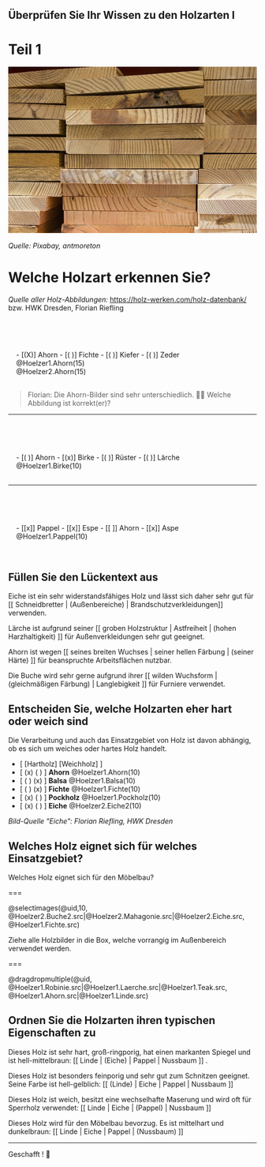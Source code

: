 <!--
author:   Jan Franke; Volker Göhler; Hilke Domsch

email:    jan.franke@hwk-dresden.de; volker.goehler@informatik.tu-freiberg.de; hilke.domsch@gkz-ev.de
 
version:  0.0.4
 
language: de
 
narrator: Deutsch Female

edit: true
date: 2025-07-29
icon: https://raw.githubusercontent.com/Ifi-DiAgnostiK-Project/LiaScript-Courses/refs/heads/main/img/Logo_234px.png
logo: https://upload.wikimedia.org/wikipedia/commons/5/59/Dry_wood_texture.jpg
attribute: Title Image by Martin Vorel, CC BY-SA 4.0 <https://creativecommons.org/licenses/by-sa/4.0>, via Wikimedia Commons

comment:  Quiz zu Eigenschaften von Holz -- Teil 1

import: https://raw.githubusercontent.com/Ifi-DiAgnostiK-Project/LiaScript_DragAndDrop_Template/refs/heads/main/README.md
import: https://raw.githubusercontent.com/Ifi-DiAgnostiK-Project/Piktogramme/refs/heads/main/makros.md
import: https://raw.githubusercontent.com/Ifi-DiAgnostiK-Project/LiaScript_ImageQuiz/refs/heads/main/README.md
import: https://raw.githubusercontent.com/Ifi-DiAgnostiK-Project/Holzarten/refs/heads/main/makros.md

title: Holzarten I

tags: 
    - Tischler
    - Holzarten

@style
.image-container {
  width: 200px;
  height: 200px;
  border: 1px solid #ccc;
  display: flex;
  justify-content: center;
  align-items: center;
  overflow: hidden;
  background-color: #f8f8f8;
}

.image-container img {
  width: fit-content;
  height: fit-content;
  object-fit: cover;
  display: block;
}

.lia-table__data {
    overflow: hidden;
    padding: 0.5rem;
}

.flex-container {
    display: flex;
    flex-wrap: wrap; /* Allows the items to wrap as needed */
    align-items: stretch;
    gap: 20px; /* Adds both horizontal and vertical spacing between items */
}

.flex-child { 
    flex: 1;
    margin-right: 20px; /* Adds space between the columns */
}

@media (max-width: 600px) {
    .flex-child {
        flex: 100%; /* Makes the child divs take up the full width on slim devices */
        margin-right: 0; /* Removes the right margin */
    }
}
@end

-->
 
## Überprüfen Sie Ihr Wissen zu den Holzarten I

Teil 1
=======

![016_Holzstapel](https://raw.githubusercontent.com/Ifi-DiAgnostiK-Project/LiaScript-Courses/refs/heads/main/courses/img/bretter.jpg)

_Quelle: Pixabay, antmoreton_

# Welche Holzart erkennen Sie?

_Quelle aller Holz-Abbildungen:_ https://holz-werken.com/holz-datenbank/ bzw. HWK Dresden, Florian Riefling

<section class="flex-container" style="padding: 1rem;">
<div class="flex-child" style="padding-top:3rem; min-width:200px;">
<!-- data-randomize -->
- [(X)] Ahorn
- [( )] Fichte
- [( )] Kiefer
- [( )] Zeder
</div>
<div class="flex-child">
@Hoelzer1.Ahorn(15)

</div>
<div class="flex-child">
@Hoelzer2.Ahorn(15)
</div>
</section>

><!--style="color:red"-->Florian: Die Ahorn-Bilder sind sehr unterschiedlich. 🤷‍♀️ Welche Abbildung ist korrekt(er)?

-----------------------

<section class="flex-container" style="padding: 1rem;">
<div class="flex-child" style="padding-top:3rem;">
<!-- data-randomize -->
- [( )] Ahorn
- [(x)] Birke
- [( )] Rüster
- [( )] Lärche
</div>
<div class="flex-child">
@Hoelzer1.Birke(10)
</div>
</section>

------------------------------

<section class="flex-container" style="padding: 1rem;">
<div class="flex-child" style="padding-top:3rem;">
<!-- data-randomize -->
- [[x]] Pappel
- [[x]] Espe
- [[ ]] Ahorn
- [[x]] Aspe
</div>
<div class="flex-child">
@Hoelzer1.Pappel(10)
</div>
</section>

<br>

## Füllen Sie den Lückentext aus


<!--data-randomize -->
Eiche<!--style="font-weight: bolder;color: green"  --> ist ein sehr widerstandsfähiges Holz und lässt sich daher sehr gut für [[ Schneidbretter | (Außenbereiche) | Brandschutzverkleidungen]] verwenden. 

<!--data-randomize -->
Lärche<!--style="font-weight: bolder;color: green"  --> ist aufgrund seiner [[ groben Holzstruktur |   Astfreiheit   | (hohen Harzhaltigkeit) ]] für Außenverkleidungen sehr gut geeignet.

<!--data-randomize -->
Ahorn<!--style="font-weight: bolder;color: green"  -->  ist wegen  [[ seines breiten Wuchses |    seiner hellen Färbung   | (seiner Härte) ]] für beanspruchte Arbeitsflächen nutzbar.

<!--data-randomize -->
Die Buche<!--style="font-weight: bolder;color: green"  --> wird sehr gerne aufgrund ihrer [[ wilden Wuchsform |   (gleichmäßigen Färbung)  | Langlebigkeit ]] für Furniere verwendet.

## Entscheiden Sie, welche Holzarten eher hart oder weich sind

<!--style="font-size: large;"--> Die Verarbeitung und auch das Einsatzgebiet von Holz ist davon abhängig, ob es sich um weiches oder hartes Holz handelt.

<br>

<!-- data-randomize -->
- [  [Hartholz]     [Weichholz]  ]
- [    (x)             ( )       ] __Ahorn__ @Hoelzer1.Ahorn(10)
- [    ( )             (x)       ] __Balsa__ @Hoelzer1.Balsa(10)
- [    ( )             (x)       ] __Fichte__ @Hoelzer1.Fichte(10)
- [    (x)             ( )       ] __Pockholz__ @Hoelzer1.Pockholz(10)
- [    (x)             ( )       ] __Eiche__ @Hoelzer2.Eiche2(10)



_Bild-Quelle "Eiche": Florian Riefling, HWK Dresden_


## Welches Holz eignet sich für welches Einsatzgebiet?

<!--style="color:green"-->Welches Holz eignet sich für den Möbelbau?
===

@selectimages(@uid,10, @Hoelzer2.Buche2.src|@Hoelzer2.Mahagonie.src|@Hoelzer2.Eiche.src, @Hoelzer1.Fichte.src)

<!--style="color:green"-->Ziehe alle Holzbilder in die Box, welche vorrangig im Außenbereich verwendet werden.
===

@dragdropmultiple(@uid, @Hoelzer1.Robinie.src|@Hoelzer1.Laerche.src|@Hoelzer1.Teak.src, @Hoelzer1.Ahorn.src|@Hoelzer1.Linde.src)
 

## Ordnen Sie die Holzarten ihren typischen Eigenschaften zu

<!--data-randomize -->
Dieses Holz ist sehr hart, groß-ringporig, hat einen markanten Spiegel und ist hell-mittelbraun: [[ Linde | (Eiche) | Pappel  | Nussbaum ]] . 

<!--data-randomize -->
Dieses Holz ist besonders feinporig und sehr gut zum Schnitzen geeignet. Seine Farbe ist hell-gelblich: [[ (Linde) |  Eiche  | Pappel  | Nussbaum ]] 

<!--data-randomize -->
Dieses Holz ist weich, besitzt eine wechselhafte Maserung und wird oft für Sperrholz verwendet: [[ Linde | Eiche | (Pappel)  | Nussbaum ]] 

<!--data-randomize -->
Dieses Holz wird für den Möbelbau bevorzug. Es ist mittelhart und dunkelbraun: [[ Linde | Eiche | Pappel  | (Nussbaum) ]] 

---

<!--style="color:green; font-weight: bolder;font-size:large"-->Geschafft ! 👏
